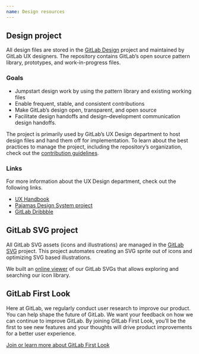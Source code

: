```yaml
---
name: Design resources
---
```


## Design project

All design files are stored in the [GitLab Design](https://gitlab.com/gitlab-org/gitlab-design) project and maintained by GitLab UX designers. The repository contains GitLab’s open source pattern library, prototypes, and work-in-progress files.

### Goals

*   Jumpstart design work by using the pattern library and existing working files
*   Enable frequent, stable, and consistent contributions
*   Make GitLab’s design open, transparent, and open source
*   Facilitate design handoffs and design–development communication design handoffs.

The project is primarily used by GitLab’s UX Design department to host design files and hand them off for implementation. To learn about the best practices to manage the project, including the repository’s organization, check out the [contribution guidelines](https://gitlab.com/gitlab-org/gitlab-design/blob/master/CONTRIBUTING.md).

### Links

For more information about the UX Design department, check out the following links.

*   [UX Handbook](https://about.gitlab.com/handbook/engineering/ux/)
*   [Pajamas Design System project](https://gitlab.com/gitlab-org/gitlab-services/design.gitlab.com)
*   [GitLab Dribbble](https://dribbble.com/gitlab)

## GitLab SVG project

All GitLab SVG assets (icons and illustrations) are managed in the [GitLab SVG](https://gitlab.com/gitlab-org/gitlab-svgs) project. This project automates creating an SVG sprite out of icons and optimizing SVG based illustrations.

We built an [online viewer](http://gitlab-org.gitlab.io/gitlab-svgs/) of our GitLab SVGs that allows exploring and searching our icon library.

## GitLab First Look

Here at GitLab, we regularly conduct user research to improve our product. You can help shape the future of GitLab. We want your feedback on how we can continue to improve GitLab. By joining GitLab First Look, you’ll be the first to see new features and your thoughts will drive product improvements for a better user experience.

[Join or learn more about GitLab First Look](https://about.gitlab.com/community/gitlab-first-look/index.html)
